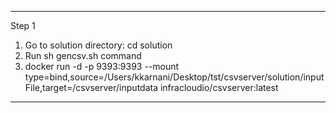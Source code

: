 ---------------------------------------------------------------------------
Step 1

1. Go to solution directory: cd solution
2. Run sh gencsv.sh command
3. docker run  -d -p 9393:9393 --mount type=bind,source=/Users/kkarnani/Desktop/tst/csvserver/solution/inputFile,target=/csvserver/inputdata infracloudio/csvserver:latest

----------------------------------------------------------------------------

